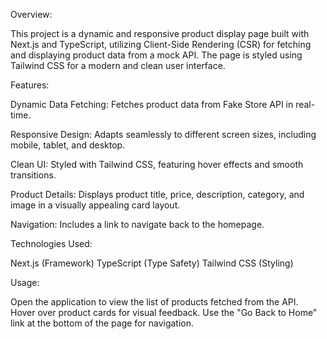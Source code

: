 Overview:

This project is a dynamic and responsive product display page built with Next.js and TypeScript, utilizing Client-Side Rendering (CSR) for fetching and displaying product data from a mock API. The page is styled using Tailwind CSS for a modern and clean user interface.

Features:

Dynamic Data Fetching: Fetches product data from Fake Store API in real-time.

Responsive Design: Adapts seamlessly to different screen sizes, including mobile, tablet, and desktop.

Clean UI: Styled with Tailwind CSS, featuring hover effects and smooth transitions.

Product Details: Displays product title, price, description, category, and image in a visually appealing card layout.

Navigation: Includes a link to navigate back to the homepage.

Technologies Used:

Next.js (Framework)
TypeScript (Type Safety)
Tailwind CSS (Styling)

Usage:

Open the application to view the list of products fetched from the API.
Hover over product cards for visual feedback.
Use the "Go Back to Home" link at the bottom of the page for navigation.
